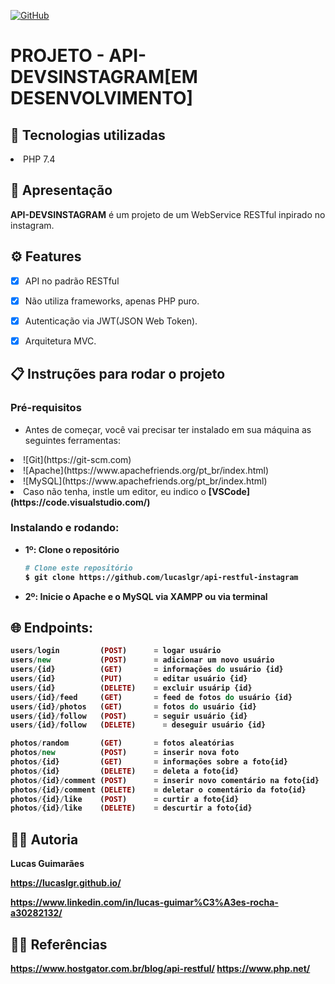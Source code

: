 <a href="./LICENSE">![GitHub](https://img.shields.io/badge/license-MIT-green)</a>

# PROJETO - API-DEVSINSTAGRAM[EM DESENVOLVIMENTO]

## :rocket: Tecnologias utilizadas

<li>PHP 7.4</li>

## :loudspeaker: Apresentação

**API-DEVSINSTAGRAM** é um projeto de um WebService RESTful inpirado no instagram.

## ⚙ Features

- [x] API no padrão RESTful 

- [x] Não utiliza frameworks, apenas PHP puro.

- [x] Autenticação via JWT(JSON Web Token).

- [x] Arquitetura MVC.

## :clipboard: Instruções para rodar o projeto

### Pré-requisitos

- Antes de começar, você vai precisar ter instalado em sua máquina as seguintes ferramentas:

<li>![Git](https://git-scm.com)</li>
<li>![Apache](https://www.apachefriends.org/pt_br/index.html)</li>
<li>![MySQL](https://www.apachefriends.org/pt_br/index.html)</li>
<li>Caso não tenha, instle um editor, eu indico o <b>[VSCode](https://code.visualstudio.com/)</li>

### Instalando e rodando:

- 1º: Clone o repositório
  
  ```bash
  # Clone este repositório
  $ git clone https://github.com/lucaslgr/api-restful-instagram
  ```

- 2º: Inicie o Apache e o MySQL via XAMPP ou via terminal

## :globe_with_meridians: Endpoints:

  ```php
  users/login         (POST)      = logar usuário
  users/new           (POST)      = adicionar um novo usuário
  users/{id}          (GET)       = informações do usuário {id}
  users/{id}          (PUT)       = editar usuário {id}
  users/{id}          (DELETE)    = excluir usuárip {id}
  users/{id}/feed     (GET)       = feed de fotos do usuário {id}
  users/{id}/photos   (GET)       = fotos do usuário {id}
  users/{id}/follow   (POST)      = seguir usuário {id}
  users/{id}/follow   (DELETE)      = deseguir usuário {id}
  
  photos/random       (GET)       = fotos aleatórias
  photos/new          (POST)      = inserir nova foto
  photos/{id}         (GET)       = informações sobre a foto{id}
  photos/{id}         (DELETE)    = deleta a foto{id}
  photos/{id}/comment (POST)      = inserir novo comentário na foto{id}
  photos/{id}/comment (DELETE)    = deletar o comentário da foto{id}
  photos/{id}/like    (POST)      = curtir a foto{id}
  photos/{id}/like    (DELETE)    = descurtir a foto{id}
  ```

## :man_technologist: Autoria

Lucas Guimarães

https://lucaslgr.github.io/

https://www.linkedin.com/in/lucas-guimar%C3%A3es-rocha-a30282132/

## :male_detective: Referências

https://www.hostgator.com.br/blog/api-restful/
https://www.php.net/